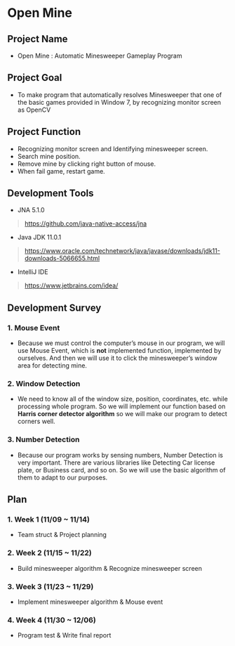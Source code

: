 # Open Mine
## Project Name
 - Open Mine : Automatic Minesweeper Gameplay Program

## Project Goal
 - To make program that automatically resolves Minesweeper that one of the basic games provided in Window 7, by recognizing monitor screen as OpenCV
 
## Project Function
 - Recognizing monitor screen and Identifying minesweeper screen.
 - Search mine position.
 - Remove mine by clicking right button of mouse.
 - When fail game, restart game.

## Development Tools
 - JNA 5.1.0
  > https://github.com/java-native-access/jna
  
 - Java JDK 11.0.1
  > https://www.oracle.com/technetwork/java/javase/downloads/jdk11-downloads-5066655.html
  
 - IntelliJ IDE
  > https://www.jetbrains.com/idea/

## Development Survey
### 1. Mouse Event
 - Because we must control the computer’s mouse in our program, we will use Mouse Event, which is **not** implemented function, implemented by ourselves. And then we will use it to click the minesweeper’s window area for detecting mine.
 
### 2. Window Detection
 - We need to know all of the window size, position, coordinates, etc. while processing whole program. So we will implement our function based on **Harris corner detector algorithm** so we will make our program to detect corners well.
 
### 3. Number Detection
 - Because our program works by sensing numbers, Number Detection is very important. There are various libraries like Detecting Car license plate, or Business card, and so on. So we will use the basic algorithm of them to adapt to our purposes.

## Plan
### 1. Week 1 (11/09 ~ 11/14)
 - Team struct & Project planning
### 2. Week 2 (11/15 ~ 11/22)
 - Build minesweeper algorithm & Recognize minesweeper screen
### 3. Week 3 (11/23 ~ 11/29)
 - Implement minesweeper algorithm & Mouse event
### 4. Week 4 (11/30 ~ 12/06)
 - Program test & Write final report
